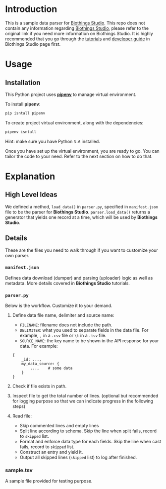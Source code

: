 # Introduction

This is a sample data parser for [Biothings Studio](http://docs.biothings.io/en/latest/doc/studio.html). This repo does not contain any information regarding [Biothings Studio](http://docs.biothings.io/en/latest/doc/studio.html), please refer to the original link if you need more information on Biothings Studio. It is highly recommended that you go through the [tutorials](http://docs.biothings.io/en/latest/doc/studio_tutorial.html) and [developer guide](http://docs.biothings.io/en/latest/doc/studio_guide.html) in Biothings Studio page first.

# Usage

## Installation

This Python project uses [**pipenv**](https://pipenv.readthedocs.io/en/latest/) to manage virtual environment.

To install **pipenv**:

```bash
pip isntall pipenv
```

To create project virtual environment, along with the dependencies:

```bash
pipenv isntall
``` 

Hint: make sure you have Python `3.6` installed.

Once you have set up the virtual environment, you are ready to go. You can tailor the code to your need. Refer to the next section on how to do that.

# Explanation

## High Level Ideas
 
We defined a method, `load_data()` in `parser.py`, specified in `manifest.json` file to be the parser for **Biothings Studio**. `parser.load_data()` returns a generator that yields one record at a time, which will be used by **Biothings Studio**.

## Details

These are the files you need to walk through if you want to customize your own parser.

### `manifest.json`

Defines data download (dumper) and parsing (uploader) logic as well as metadata. More details covered in **Biothings Studio** tutorials.

### `parser.py`

Below is the workflow. Customize it to your demand.

1. Define data file name, delimiter and source name:

    - `FILENAME`: filename does not include the path.
    - `DELIMITER`: what you used to separate fields in the data file. For example, `,` in a `.csv` file or `\t` in a `.tsv` file.
    - `SOURCE_NAME`: the key name to be shown in the API response for your data. For example:
    
    ```
    {
        _id: ...,
        my_data_source: {
            ...,    # some data
        }
    }
    ```

1. Check if file exists in path.

1. Inspect file to get the total number of lines. (optional but recommended for logging purpose so that we can indicate progress in the following steps)

1. Read file:
    - Skip commented lines and empty lines
    - Split line according to schema. Skip the line when split fails, record to `skipped` list.
    - Format and enforce data type for each fields. Skip the line when cast fails, record to `skipped` list.
    - Construct an entry and yield it.
    - Output all skipped lines (`skipped` list) to log after finished.

### sample.tsv

A sample file provided for testing purpose.



